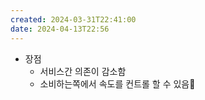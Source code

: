 ```yaml
---
created: 2024-03-31T22:41:00
date: 2024-04-13T22:56
---
```

- 장점
	- 서비스간 의존이 감소함
	- 소비하는쪽에서 속도를 컨트롤 할 수 있음
